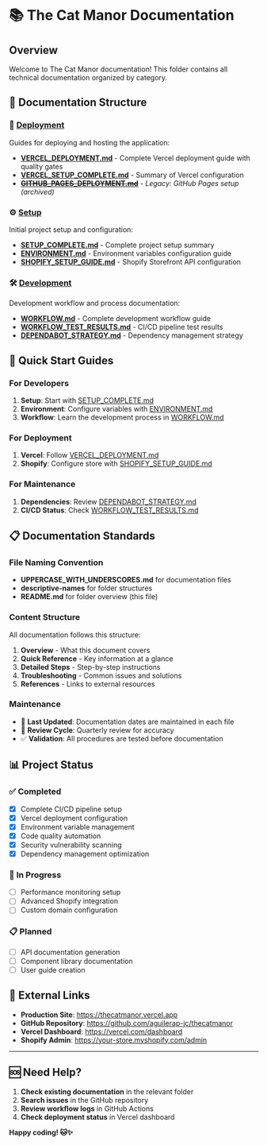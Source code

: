 # 📚 The Cat Manor Documentation

## Overview

Welcome to The Cat Manor documentation! This folder contains all technical documentation organized by category.

## 📁 Documentation Structure

### 🚀 [Deployment](./deployment/)
Guides for deploying and hosting the application:
- **[VERCEL_DEPLOYMENT.md](./deployment/VERCEL_DEPLOYMENT.md)** - Complete Vercel deployment guide with quality gates
- **[VERCEL_SETUP_COMPLETE.md](./deployment/VERCEL_SETUP_COMPLETE.md)** - Summary of Vercel configuration
- ~~**[GITHUB_PAGES_DEPLOYMENT.md](./deployment/GITHUB_PAGES_DEPLOYMENT.md)**~~ - *Legacy: GitHub Pages setup (archived)*

### ⚙️ [Setup](./setup/)
Initial project setup and configuration:
- **[SETUP_COMPLETE.md](./setup/SETUP_COMPLETE.md)** - Complete project setup summary
- **[ENVIRONMENT.md](./setup/ENVIRONMENT.md)** - Environment variables configuration guide
- **[SHOPIFY_SETUP_GUIDE.md](./setup/SHOPIFY_SETUP_GUIDE.md)** - Shopify Storefront API configuration

### 🛠️ [Development](./development/)
Development workflow and process documentation:
- **[WORKFLOW.md](./development/WORKFLOW.md)** - Complete development workflow guide
- **[WORKFLOW_TEST_RESULTS.md](./development/WORKFLOW_TEST_RESULTS.md)** - CI/CD pipeline test results
- **[DEPENDABOT_STRATEGY.md](./development/DEPENDABOT_STRATEGY.md)** - Dependency management strategy

## 🚀 Quick Start Guides

### For Developers
1. **Setup**: Start with [SETUP_COMPLETE.md](./setup/SETUP_COMPLETE.md)
2. **Environment**: Configure variables with [ENVIRONMENT.md](./setup/ENVIRONMENT.md)
3. **Workflow**: Learn the development process in [WORKFLOW.md](./development/WORKFLOW.md)

### For Deployment
1. **Vercel**: Follow [VERCEL_DEPLOYMENT.md](./deployment/VERCEL_DEPLOYMENT.md)
2. **Shopify**: Configure store with [SHOPIFY_SETUP_GUIDE.md](./setup/SHOPIFY_SETUP_GUIDE.md)

### For Maintenance
1. **Dependencies**: Review [DEPENDABOT_STRATEGY.md](./development/DEPENDABOT_STRATEGY.md)
2. **CI/CD Status**: Check [WORKFLOW_TEST_RESULTS.md](./development/WORKFLOW_TEST_RESULTS.md)

## 📋 Documentation Standards

### File Naming Convention
- **UPPERCASE_WITH_UNDERSCORES.md** for documentation files
- **descriptive-names** for folder structures
- **README.md** for folder overview (this file)

### Content Structure
All documentation follows this structure:
1. **Overview** - What this document covers
2. **Quick Reference** - Key information at a glance
3. **Detailed Steps** - Step-by-step instructions
4. **Troubleshooting** - Common issues and solutions
5. **References** - Links to external resources

### Maintenance
- 📅 **Last Updated**: Documentation dates are maintained in each file
- 🔄 **Review Cycle**: Quarterly review for accuracy
- ✅ **Validation**: All procedures are tested before documentation

## 📊 Project Status

### ✅ **Completed**
- [x] Complete CI/CD pipeline setup
- [x] Vercel deployment configuration
- [x] Environment variable management
- [x] Code quality automation
- [x] Security vulnerability scanning
- [x] Dependency management optimization

### 🔄 **In Progress**
- [ ] Performance monitoring setup
- [ ] Advanced Shopify integration
- [ ] Custom domain configuration

### 📋 **Planned**
- [ ] API documentation generation
- [ ] Component library documentation
- [ ] User guide creation

## 🔗 External Links

- **Production Site**: https://thecatmanor.vercel.app
- **GitHub Repository**: https://github.com/aguilerap-jc/thecatmanor
- **Vercel Dashboard**: https://vercel.com/dashboard
- **Shopify Admin**: https://your-store.myshopify.com/admin

---

## 🆘 Need Help?

1. **Check existing documentation** in the relevant folder
2. **Search issues** in the GitHub repository
3. **Review workflow logs** in GitHub Actions
4. **Check deployment status** in Vercel dashboard

**Happy coding! 🐱✨**
